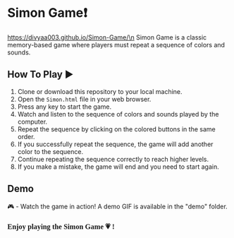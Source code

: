 # Simon Game❗

https://divyaa003.github.io/Simon-Game/\n
Simon Game is a classic memory-based game where players must repeat a sequence of colors and sounds.

## How To Play ▶️

1. Clone or download this repository to your local machine.
2. Open the `Simon.html` file in your web browser.
3. Press any key to start the game.
4. Watch and listen to the sequence of colors and sounds played by the computer.
5. Repeat the sequence by clicking on the colored buttons in the same order.
6. If you successfully repeat the sequence, the game will add another color to the sequence.
7. Continue repeating the sequence correctly to reach higher levels.
8. If you make a mistake, the game will end and you need to start again.

## Demo

🎮 - Watch the game in action! A demo GIF is available in the "demo" folder.




### <span style="font-family: cursive;">Enjoy playing the Simon Game 💗 !</span>

